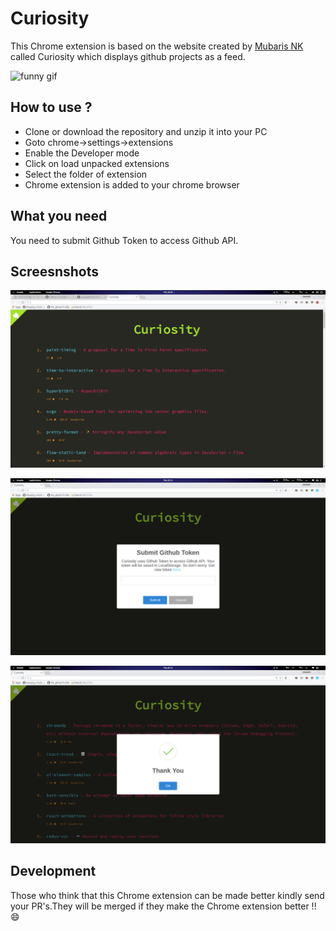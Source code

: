 # Curiosity

This Chrome extension is based on the website created by [Mubaris NK](https://github.com/mubaris) called Curiosity which displays github projects as a feed.

![funny gif](https://media.giphy.com/media/D0EjguuQzYr9m/giphy.gif)

## How to use ?

- Clone or download the repository and unzip it into your PC
- Goto chrome->settings->extensions
- Enable the Developer mode
- Click on load unpacked extensions
- Select the folder of extension
- Chrome extension is added to your chrome browser

## What you need

You need to submit Github Token to access Github API.

## Screesnshots

![screenshot1](https://github.com/aswanthkoleri/Curiosity/blob/master/assets/img/screenshot1.png?raw=true)

![screenshot2](https://github.com/aswanthkoleri/Curiosity/blob/master/assets/img/screenshot2.png?raw=true)

![screenshot1](https://github.com/aswanthkoleri/Curiosity/blob/master/assets/img/screenshot3.png?raw=true)

## Development

Those who think that this Chrome extension can be made better kindly send your PR's.They will be merged if they make the Chrome extension better !! :smile:
